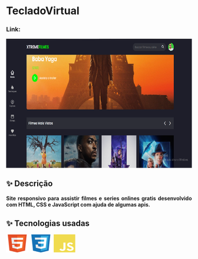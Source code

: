 # TecladoVirtual

### Link: 
<img align="center"  height="350" width="700" src="img/site-filmes-pt.png">

## ✨ Descrição

#### <p align="justify">Site responsivo para assistir filmes e series onlines gratis desenvolvido com HTML, CSS e JavaScript com ajuda de algumas apis.

## ✨ Tecnologias usadas
<div style="display: inline_block">
  <img align="center" height="50" width="60" src="https://raw.githubusercontent.com/devicons/devicon/master/icons/html5/html5-original.svg">
  <img align="center"  height="50" width="60" src="https://raw.githubusercontent.com/devicons/devicon/master/icons/css3/css3-original.svg">
  <img align="center"  height="50" width="60" src="https://raw.githubusercontent.com/devicons/devicon/master/icons/javascript/javascript-plain.svg">
</div>
